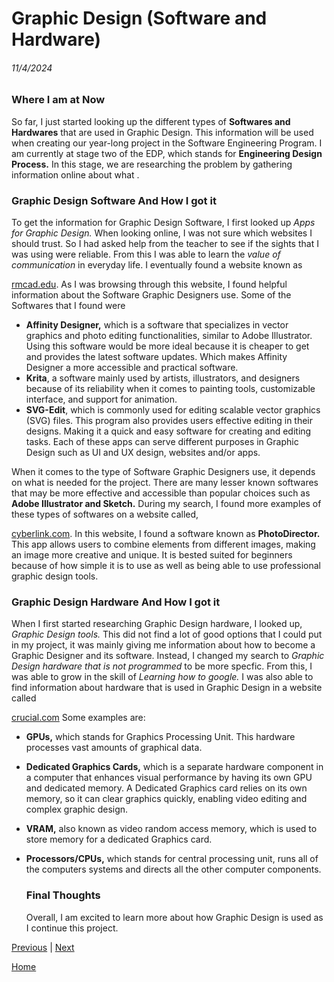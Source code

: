 # Graphic Design (Software and Hardware) 
###### 11/4/2024

### Where I am at Now
<p>  So far, I just started looking up the different types of <strong>Softwares and Hardwares</strong> that are used in Graphic Design. This information will be used when creating our year-long project in the Software Engineering Program. I am currently at stage two of the EDP, which stands for <strong>Engineering Design Process.</strong> In this stage, we are researching the problem by gathering information online about what .</p>

###  Graphic Design Software And How I got it

<p> To get the information for Graphic Design Software, I first looked up <i>Apps for Graphic Design.</i> When looking online, I was not sure which websites I should trust. So I had asked help from the teacher to see if the sights that I was using were reliable. From this I was able to learn the 
<i>value of communication</i> in everyday life. I eventually found a website known as

  [rmcad.edu](https://www.rmcad.edu/blog/premier-graphic-design-software-15-top-tools/#). As I was browsing through this website, I found helpful information about the Software Graphic Designers use. Some of the Softwares that I found were </p>

* <strong>Affinity Designer,</strong> which is a software that specializes in vector graphics and photo editing functionalities, similar to Adobe Illustrator. Using this software would be more ideal because it is cheaper to get and provides the latest software updates. Which makes Affinity Designer a more accessible and practical software.
*  <strong>Krita</strong>, a software mainly used by artists, illustrators, and designers because of its reliability when it comes to  painting tools, customizable interface, and support for animation.
*  <strong>SVG-Edit</strong>, which is commonly used for editing scalable vector graphics (SVG) files. This program also provides users effective editing in their designs. Making it a quick and easy software for creating and editing tasks. Each of these apps can serve different purposes in Graphic Design such as UI and UX design, websites and/or apps.
  <p> When it comes to the type of Software Graphic Designers use, it depends on what is needed for the project. There are many lesser known softwares that may be more effective and accessible than popular choices such as <strong>Adobe Illustrator and Sketch.</strong> During my search, I found more examples of these types of softwares on a website called, 

   [cyberlink.com](https://www.cyberlink.com/blog/photo-editing-best-software/1359/best-graphic-design-software). In this website, I found a software known as <strong> PhotoDirector.</strong> This app allows users to combine elements from different images, making an image more creative and unique. It is bested suited for beginners because of how simple it is to use as well as being able to use professional graphic design tools.</p>
    
  ### Graphic Design Hardware And How I got it 
<p>When I first started researching Graphic Design hardware, I looked up, <i> Graphic Design tools.</i>  This did not find a lot of good options that I could put in my project, it was mainly giving me information about how to become a Graphic Designer and its software. Instead, I changed my search to <i>Graphic Design hardware that is not programmed</i> to be more specfic. From this, I was able to grow in the skill of <i>Learning how to google.</i> I was also able to find information about hardware that is used in Graphic Design in a website called 
  
  [crucial.com](https://www.crucial.com/articles/about-graphic-design/graphic-design-hardware-whats-right-for-you#:~:text=The%20processor%20or%20CPU%20) Some examples are:</p>

* <strong>GPUs,</strong> which stands for Graphics Processing Unit. This hardware processes vast amounts of graphical data.
*  <strong>Dedicated Graphics Cards,</strong> which is a separate hardware component in a computer that enhances visual performance by having its own GPU and dedicated memory. A Dedicated Graphics card relies on its own memory, so it can clear graphics quickly, enabling video editing and complex graphic design.
*  <strong>VRAM,</strong> also known as video random access memory, which is used to store memory for a dedicated Graphics card.
* <strong>Processors/CPUs,</strong> which stands for central processing unit, runs all of the computers systems and directs all the other computer components.

  ### Final Thoughts
  <p> Overall, I am excited to learn more about how Graphic Design is used as I continue this project. </p>




[Previous](entry01.md) | [Next](entry03.md)

[Home](../README.md)
